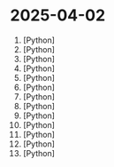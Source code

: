# 2025-04-02

1. [](https://github.comundefined "🚀🤖 Crawl4AI: Open-source LLM Friendly Web Crawler & Scraper. Don't be shy, join here: https://discord.gg/jP8KfhDhyN") [Python]
2. [](https://github.comundefined "🙌 OpenHands: Code Less, Make More") [Python]
3. [](https://github.comundefined "Langflow is a powerful tool for building and deploying AI-powered agents and workflows.") [Python]
4. [](https://github.comundefined "自动化上传视频到社交媒体：抖音、小红书、视频号、tiktok、youtube、bilibili") [Python]
5. [](https://github.comundefined "Making a mini version of the BDX droid. https://discord.gg/UtJZsgfQGe") [Python]
6. [](https://github.comundefined "Apache Airflow - A platform to programmatically author, schedule, and monitor workflows") [Python]
7. [](https://github.comundefined "Developer-first error tracking and performance monitoring") [Python]
8. [](https://github.comundefined "The fast, Pythonic way to build Model Context Protocol servers 🚀") [Python]
9. [](https://github.comundefined "An AI Hedge Fund Team") [Python]
10. [](https://github.comundefined "🚀🚀 「大模型」2小时完全从0训练26M的小参数GPT！🌏 Train a 26M-parameter GPT from scratch in just 2h!") [Python]
11. [](https://github.comundefined "Faster Whisper transcription with CTranslate2") [Python]
12. [](https://github.comundefined "A simple Python Pydantic model for Honkai: Star Rail parsed data from the Mihomo API.") [Python]
13. [](https://github.comundefined "Cloud-native SIEM for intelligent security analytics for your entire enterprise.") [Python]
